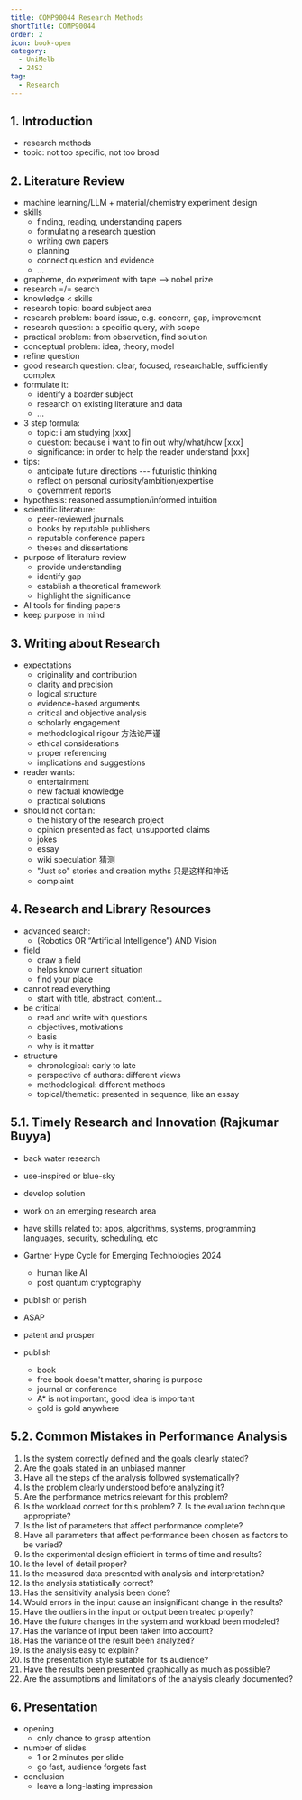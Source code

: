 ```yaml
---
title: COMP90044 Research Methods
shortTitle: COMP90044
order: 2
icon: book-open
category:
  - UniMelb
  - 24S2
tag:
  - Research
---
```


## 1. Introduction

- research methods
- topic: not too specific, not too broad

## 2. Literature Review

- machine learning/LLM + material/chemistry experiment design
- skills
  - finding, reading, understanding papers
  - formulating a research question
  - writing own papers
  - planning
  - connect question and evidence
  - ...
- grapheme, do experiment with tape --> nobel prize
- research =/= search
- knowledge < skills
- research topic: board subject area
- research problem: board issue, e.g. concern, gap, improvement
- research question: a specific query, with scope
- practical problem: from observation, find solution
- conceptual problem: idea, theory, model
- refine question
- good research question: clear, focused, researchable, sufficiently complex
- formulate it:
  - identify a boarder subject
  - research on existing literature and data
  - ...
- 3 step formula:
  - topic: i am studying [xxx]
  - question: because i want to fin out why/what/how [xxx]
  - significance: in order to help the reader understand [xxx]
- tips:
  - anticipate future directions --- futuristic thinking
  - reflect on personal curiosity/ambition/expertise
  - government reports
- hypothesis: reasoned assumption/informed intuition
- scientific literature:
  - peer-reviewed journals
  - books by reputable publishers
  - reputable conference papers
  - theses and dissertations
- purpose of literature review
  - provide understanding
  - identify gap
  - establish a theoretical framework
  - highlight the significance
- AI tools for finding papers
- keep purpose in mind

## 3. Writing about Research

- expectations
  - originality and contribution
  - clarity and precision
  - logical structure
  - evidence-based arguments
  - critical and objective analysis
  - scholarly engagement
  - methodological rigour 方法论严谨
  - ethical considerations
  - proper referencing
  - implications and suggestions
- reader wants:
  - entertainment
  - new factual knowledge
  - practical solutions
- should not contain:
  - the history of the research project
  - opinion presented as fact, unsupported claims
  - jokes
  - essay
  - wiki speculation 猜测
  - "Just so" stories and creation myths 只是这样和神话
  - complaint

## 4. Research and Library Resources

- advanced search:
  - (Robotics OR “Artificial Intelligence”) AND Vision
- field
  - draw a field
  - helps know current situation
  - find your place
- cannot read everything
  - start with title, abstract, content...
- be critical
  - read and write with questions
  - objectives, motivations
  - basis
  - why is it matter
- structure
  - chronological: early to late
  - perspective of authors: different views
  - methodological: different methods
  - topical/thematic: presented in sequence, like an essay
  
## 5.1. Timely Research and Innovation (Rajkumar Buyya)

- back water research
- use-inspired or blue-sky
- develop solution
- work on an emerging research area
- have skills related to: apps, algorithms, systems, programming languages, security, scheduling, etc

- Gartner Hype Cycle for Emerging Technologies 2024
  - human like AI
  - post quantum cryptography

- publish or perish
- ASAP
- patent and prosper

- publish
  - book
  - free book doesn't matter, sharing is purpose
  - journal or conference
  - A* is not important, good idea is important
  - gold is gold anywhere


## 5.2. Common Mistakes in Performance Analysis

1. Is the system correctly defined and the goals clearly stated?
2. Are the goals stated in an unbiased manner
3. Have all the steps of the analysis followed systematically?
4. Is the problem clearly understood before analyzing it?
5. Are the performance metrics relevant for this problem?
6. Is the workload correct for this problem? 7. Is the evaluation technique appropriate?
8. Is the list of parameters that affect performance complete?
9. Have all parameters that affect performance been chosen as factors to be varied?
10. Is the experimental design efficient in terms of time and results?
11. Is the level of detail proper?
12. Is the measured data presented with analysis and interpretation?
13. Is the analysis statistically correct?
14. Has the sensitivity analysis been done?
15. Would errors in the input cause an insignificant change in the results?
16. Have the outliers in the input or output been treated properly?
17. Have the future changes in the system and workload been modeled?
18. Has the variance of input been taken into account?
19. Has the variance of the result been analyzed?
20. Is the analysis easy to explain?
21. Is the presentation style suitable for its audience?
22. Have the results been presented graphically as much as possible?
23. Are the assumptions and limitations of the analysis clearly documented?

## 6. Presentation

- opening
  - only chance to grasp attention
- number of slides
  - 1 or 2 minutes per slide
  - go fast, audience forgets fast
- conclusion
  - leave a long-lasting impression